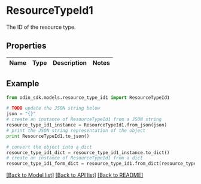 # ResourceTypeId1

The ID of the resource type.

## Properties

Name | Type | Description | Notes
------------ | ------------- | ------------- | -------------

## Example

```python
from odin_sdk.models.resource_type_id1 import ResourceTypeId1

# TODO update the JSON string below
json = "{}"
# create an instance of ResourceTypeId1 from a JSON string
resource_type_id1_instance = ResourceTypeId1.from_json(json)
# print the JSON string representation of the object
print ResourceTypeId1.to_json()

# convert the object into a dict
resource_type_id1_dict = resource_type_id1_instance.to_dict()
# create an instance of ResourceTypeId1 from a dict
resource_type_id1_form_dict = resource_type_id1.from_dict(resource_type_id1_dict)
```
[[Back to Model list]](../README.md#documentation-for-models) [[Back to API list]](../README.md#documentation-for-api-endpoints) [[Back to README]](../README.md)


